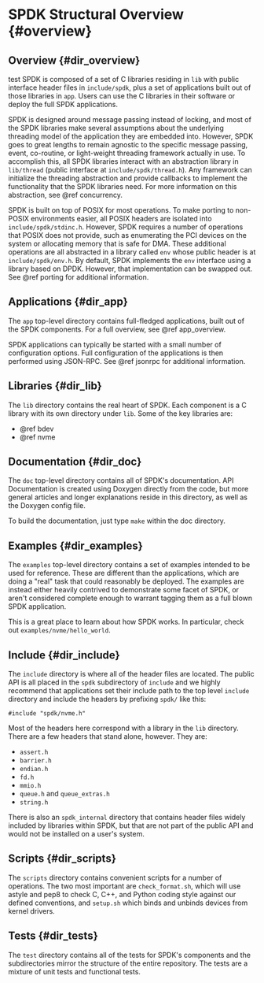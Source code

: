 # SPDK Structural Overview {#overview}

## Overview {#dir_overview}
test
SPDK is composed of a set of C libraries residing in `lib` with public interface
header files in `include/spdk`, plus a set of applications built out of those
libraries in `app`. Users can use the C libraries in their software or deploy
the full SPDK applications.

SPDK is designed around message passing instead of locking, and most of the SPDK
libraries make several assumptions about the underlying threading model of the
application they are embedded into. However, SPDK goes to great lengths to remain
agnostic to the specific message passing, event, co-routine, or light-weight
threading framework actually in use. To accomplish this, all SPDK libraries
interact with an abstraction library in `lib/thread` (public interface at
`include/spdk/thread.h`). Any framework can initialize the threading abstraction
and provide callbacks to implement the functionality that the SPDK libraries
need. For more information on this abstraction, see @ref concurrency.

SPDK is built on top of POSIX for most operations. To make porting to non-POSIX
environments easier, all POSIX headers are isolated into
`include/spdk/stdinc.h`. However, SPDK requires a number of operations that
POSIX does not provide, such as enumerating the PCI devices on the system or
allocating memory that is safe for DMA. These additional operations are all
abstracted in a library called `env` whose public header is at
`include/spdk/env.h`. By default, SPDK implements the `env` interface using a
library based on DPDK. However, that implementation can be swapped out. See @ref
porting for additional information.

## Applications {#dir_app}

The `app` top-level directory contains full-fledged applications, built out of the SPDK
components. For a full overview, see @ref app_overview.

SPDK applications can typically be started with a small number of configuration
options. Full configuration of the applications is then performed using
JSON-RPC. See @ref jsonrpc for additional information.

## Libraries {#dir_lib}

The `lib` directory contains the real heart of SPDK. Each component is a C library with
its own directory under `lib`. Some of the key libraries are:

- @ref bdev
- @ref nvme

## Documentation {#dir_doc}

The `doc` top-level directory contains all of SPDK's documentation. API Documentation
is created using Doxygen directly from the code, but more general articles and longer
explanations reside in this directory, as well as the Doxygen config file.

To build the documentation, just type `make` within the doc directory.

## Examples {#dir_examples}

The `examples` top-level directory contains a set of examples intended to be used
for reference. These are different than the applications, which are doing a "real"
task that could reasonably be deployed. The examples are instead either heavily
contrived to demonstrate some facet of SPDK, or aren't considered complete enough
to warrant tagging them as a full blown SPDK application.

This is a great place to learn about how SPDK works. In particular, check out
`examples/nvme/hello_world`.

## Include {#dir_include}

The `include` directory is where all of the header files are located. The public API
is all placed in the `spdk` subdirectory of `include` and we highly
recommend that applications set their include path to the top level `include`
directory and include the headers by prefixing `spdk/` like this:

~~~{.c}
#include "spdk/nvme.h"
~~~

Most of the headers here correspond with a library in the `lib` directory. There
are a few headers that stand alone, however. They are:

- `assert.h`
- `barrier.h`
- `endian.h`
- `fd.h`
- `mmio.h`
- `queue.h` and `queue_extras.h`
- `string.h`

There is also an `spdk_internal` directory that contains header files widely included
by libraries within SPDK, but that are not part of the public API and would not be
installed on a user's system.

## Scripts {#dir_scripts}

The `scripts` directory contains convenient scripts for a number of operations. The two most
important are `check_format.sh`, which will use astyle and pep8 to check C, C++, and Python
coding style against our defined conventions, and `setup.sh` which binds and unbinds devices
from kernel drivers.

## Tests {#dir_tests}

The `test` directory contains all of the tests for SPDK's components and the subdirectories mirror
the structure of the entire repository. The tests are a mixture of unit tests and functional tests.
